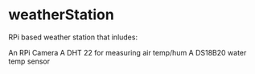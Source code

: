 # weatherStation

RPi based weather station that inludes:

An RPi Camera 
A DHT 22 for measuring air temp/hum
A DS18B20 water temp sensor
